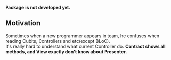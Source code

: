 **Package is not developed yet.**

## Motivation

Sometimes when a new programmer appears in team, he confuses when reading Cubits, Controllers and etc(except BLoC). <br>
It's really hard to understand what current Controller do.
**Contract shows all methods, and View exactly don't know about Presenter.**